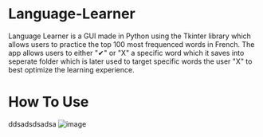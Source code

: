 # Language-Learner
Language Learner is a GUI made in Python using the Tkinter library which allows users to practice the top 100 most frequenced words in French. The app allows users to either "✔" or "X" a specific word which it saves into seperate folder which is later used to target specific words the user "X" to best optimize the learning experience. 
# How To Use
ddsadsdsadsa
![image](https://user-images.githubusercontent.com/102554519/204141291-9b42bfa9-bc4c-4c37-adeb-92f36c5df6ad.png)

